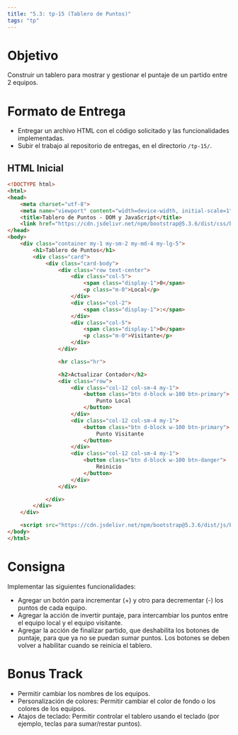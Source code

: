 ```yaml
---
title: "5.3: tp-15 (Tablero de Puntos)"
tags: "tp"
---
```


# Objetivo

Construir un tablero para mostrar y gestionar el puntaje de un partido entre 2 equipos.

# Formato de Entrega

- Entregar un archivo HTML con el código solicitado y las funcionalidades implementadas.
- Subir el trabajo al repositorio de entregas, en el directorio `/tp-15/`.

## HTML Inicial

```html
<!DOCTYPE html>
<html>
<head>
    <meta charset="utf-8">
    <meta name="viewport" content="width=device-width, initial-scale=1">
    <title>Tablero de Puntos - DOM y JavaScript</title>
    <link href="https://cdn.jsdelivr.net/npm/bootstrap@5.3.6/dist/css/bootstrap.min.css" rel="stylesheet" integrity="sha384-4Q6Gf2aSP4eDXB8Miphtr37CMZZQ5oXLH2yaXMJ2w8e2ZtHTl7GptT4jmndRuHDT" crossorigin="anonymous">
</head>
<body>
    <div class="container my-1 my-sm-2 my-md-4 my-lg-5">
    	<h1>Tablero de Puntos</h1>
        <div class="card">
            <div class="card-body">
                <div class="row text-center">
                    <div class="col-5">
                        <span class="display-1">0</span>
                        <p class="m-0">Local</p>
                    </div>
                    <div class="col-2">
                        <span class="display-1">:</span>
                    </div>
                    <div class="col-5">
                        <span class="display-1">0</span>
                        <p class="m-0">Visitante</p>
                    </div>
                </div>

                <hr class="hr">

                <h2>Actualizar Contador</h2>
                <div class="row">
                    <div class="col-12 col-sm-4 my-1">
                        <button class="btn d-block w-100 btn-primary">
                            Punto Local
                        </button>
                    </div>
                    <div class="col-12 col-sm-4 my-1">
                        <button class="btn d-block w-100 btn-primary">
                            Punto Visitante
                        </button>
                    </div>
                    <div class="col-12 col-sm-4 my-1">
                        <button class="btn d-block w-100 btn-danger">
                            Reinicio
                        </button>
                    </div>
                </div>

            </div>
        </div>
    </div>

    <script src="https://cdn.jsdelivr.net/npm/bootstrap@5.3.6/dist/js/bootstrap.bundle.min.js" integrity="sha384-j1CDi7MgGQ12Z7Qab0qlWQ/Qqz24Gc6BM0thvEMVjHnfYGF0rmFCozFSxQBxwHKO" crossorigin="anonymous"></script>
</body>
</html>
```

# Consigna

Implementar las siguientes funcionalidades:

- Agregar un botón para incrementar (+) y otro para decrementar (-) los puntos de cada equipo.
- Agregar la acción de invertir puntaje, para intercambiar los puntos entre el equipo local y el equipo visitante.
- Agregar la acción de finalizar partido, que deshabilita los botones de puntaje, para que ya no se puedan sumar puntos. Los botones se deben volver a habilitar cuando se reinicia el tablero.

# Bonus Track

- Permitir cambiar los nombres de los equipos.
- Personalización de colores: Permitir cambiar el color de fondo o los colores de los equipos.
- Atajos de teclado: Permitir controlar el tablero usando el teclado (por ejemplo, teclas para sumar/restar puntos).